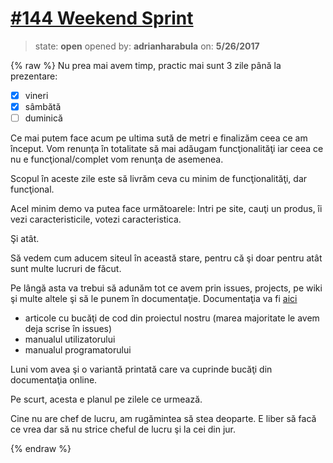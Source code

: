 # [\#144 Weekend Sprint](https://github.com/adrianharabula/condr/issues/144)

> state: **open** opened by: **adrianharabula** on: **5/26/2017**

{% raw %}
Nu prea mai avem timp, practic mai sunt 3 zile până la prezentare:
- [x] vineri
- [x] sâmbătă
- [ ] duminică

Ce mai putem face acum pe ultima sută de metri e finalizăm ceea ce am început. Vom renunţa în totalitate să mai adăugam funcţionalităţi iar ceea ce nu e funcţional/complet vom renunţa de asemenea.

Scopul în aceste zile este să livrăm ceva cu minim de funcţionalităţi, dar funcţional.

Acel minim demo va putea face următoarele:
Intri pe site, cauţi un produs, îi vezi caracteristicile, votezi caracteristica.

Şi atât.

Să vedem cum aducem siteul în această stare, pentru că şi doar pentru atât sunt multe lucruri de făcut.

Pe lângă asta va trebui să adunăm tot ce avem prin issues, projects, pe wiki şi multe altele şi să le punem în documentaţie. Documentaţia va fi [aici](https://docs.condr.me)

- articole cu bucăţi de cod din proiectul nostru (marea majoritate le avem deja scrise în issues)
- manualul utilizatorului
- manualul programatorului

Luni vom avea şi o variantă printată care va cuprinde bucăţi din documentaţia online.

Pe scurt, acesta e planul pe zilele ce urmează.

Cine nu are chef de lucru, am rugămintea să stea deoparte. E liber să facă ce vrea dar să nu strice cheful de lucru şi la cei din jur.

{% endraw %}



